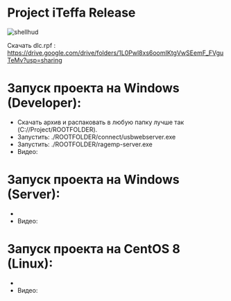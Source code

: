 # Project iTeffa Release

![shellhud](https://iteffa.com/wp-content/uploads/2020/11/shellhud.jpeg) 

Скачать dlc.rpf : https://drive.google.com/drive/folders/1L0Pwl8xs6oomIKtgVwSEemF_FVguTeMv?usp=sharing
# Запуск проекта на Windows (Developer):
- Скачать архив и распаковать в любую папку лучше так (C://Project/ROOTFOLDER).
- Запустить: ./ROOTFOLDER/connect/usbwebserver.exe
- Запустить: ./ROOTFOLDER/ragemp-server.exe
- Видео:
# Запуск проекта на Windows (Server):
-
- Видео: 
# Запуск проекта на CentOS 8 (Linux):
-
- Видео:
